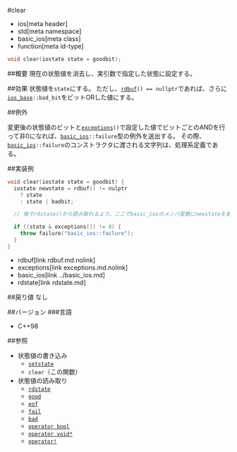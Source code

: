 #clear
* ios[meta header]
* std[meta namespace]
* basic_ios[meta class]
* function[meta id-type]

```cpp
void clear(iostate state = goodbit);
```

##概要
現在の状態値を消去し、実引数で指定した状態に設定する。

##効果
状態値を`state`にする。
ただし、[`rdbuf`](rdbuf.md.nolink)`() == nullptr`であれば、さらに[`ios_base`](../ios_base.md)`::bad_bit`をビットORした値にする。

##例外

変更後の状態値のビットと[`exceptions`](exceptions.md.nolink)`()`で設定した値でビットごとのANDを行って非0になれば、[`basic_ios`](../basic_ios.md)`::failure`型の例外を送出する。
その際、[`basic_ios`](../basic_ios.md)`::failure`のコンストラクタに渡される文字列は、処理系定義である。

##実装例
```cpp
void clear(iostate state = goodbit) {
  iostate newstate = rdbuf() != nulptr
    ? state
    : state | badbit;

  // 後でrdstate()から読み取れるよう、ここでbasic_iosのメンバ変数にnewstateを書き込む。

  if ((state & exceptions()) != 0) {
    throw failure("basic_ios::failure");
  }
}
```
* rdbuf[link rdbuf.md.nolink]
* exceptions[link exceptions.md.nolink]
* basic_ios[link ../basic_ios.md]
* rdstate[link rdstate.md]

##戻り値
なし

##バージョン
###言語
- C++98

##参照
- 状態値の書き込み
    - [`setstate`](setstate.md)
    - `clear`（この関数）
- 状態値の読み取り
    - [`rdstate`](rdstate.md)
    - [`good`](good.md)
    - [`eof`](eof.md)
    - [`fail`](fail.md)
    - [`bad`](bad.md)
    - [`operator bool`](op_bool.md)
    - [`operator void*`](op_voidptr.md)
    - [`operator!`](op_not.md)
